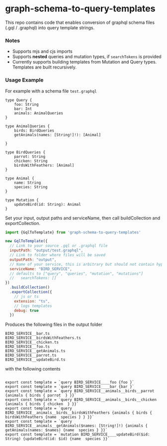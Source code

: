 # graph-schema-to-query-templates

This repo contains code that enables conversion of graphql schema files (.gql / .graphql) into query template strings.

### Notes
- Supports mjs and cjs imports
- Supports **nested** queries and mutation types, if `searchTokens` is provided
- Currently supports building templates from Mutation and Query types. Templates are built recursively.

### Usage Example
For example with a schema file `test.graphql`
```
type Query {
    foo: String
    bar: Int
    animals: AnimalQueries
}

type AnimalQueries {
    birds: BirdQueries
    getAnimals(names: [String!]!): [Animal]

}

type BirdQueries {
    parrot: String
    chicken: String
    birdsWithFeathers: [Animal]
}

type Animal {
    name: String
    species: String
}

type Mutation {
    updateBird(id: String): Animal
}
```
Set your input, output paths and serviceName, then call buildCollection and exportCollection.

```js
import {GqlToTemplate} from 'graph-schema-to-query-templates'

new GqlToTemplate({
  // Link to your source .gql or .graphql file
  inputPath: "output/test.graphql",
  // Link to folder where files will be saved
  outputPath: "output",
  // Name of your service, this is arbitrary but should not contain hyphens
  serviceName: "BIRD_SERVICE",
  // defaults to ["query", "queries", "mutation", "mutations"]
  //   searchTokens: []
})
  .buildCollection()
  .exportCollection({
    // js or ts
    extension: "ts",
    // logs templates
    debug: true
  })
```

Produces the following files in the output folder
```
BIRD_SERVICE__bar.ts
BIRD_SERVICE__birdsWithFeathers.ts
BIRD_SERVICE__chicken.ts
BIRD_SERVICE__foo.ts
BIRD_SERVICE__getAnimals.ts
BIRD_SERVICE__parrot.ts
BIRD_SERVICE__updateBird.ts
```

with the following contents
```

export const template = `query BIRD_SERVICE____foo {foo }`
export const template = `query BIRD_SERVICE____bar {bar }`
export const template = `query BIRD_SERVICE__animals__birds__parrot {animals { birds { parrot  } }}`
export const template = `query BIRD_SERVICE__animals__birds__chicken {animals { birds { chicken  } }}`
export const template = `query BIRD_SERVICE__animals__birds__birdsWithFeathers {animals { birds { birdsWithFeathers {name  species } } }}`
export const template = `query BIRD_SERVICE__animals__getAnimals($names: [String!]!) {animals { getAnimals(names: $names) {name  species } }}`
export const template = `mutation BIRD_SERVICE____updateBird($id: String) {updateBird(id: $id) {name  species }}`
```
